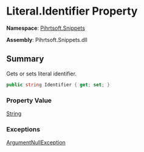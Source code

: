 # Literal\.Identifier Property

**Namespace**: [Pihrtsoft.Snippets](../../README.md)

**Assembly**: Pihrtsoft\.Snippets\.dll

## Summary

Gets or sets literal identifier\.

```csharp
public string Identifier { get; set; }
```

### Property Value

[String](https://docs.microsoft.com/en-us/dotnet/api/system.string)

### Exceptions

[ArgumentNullException](https://docs.microsoft.com/en-us/dotnet/api/system.argumentnullexception)



